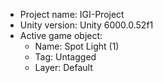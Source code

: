 <!-- UNITY CODE ASSIST INSTRUCTIONS START -->
- Project name: IGI-Project
- Unity version: Unity 6000.0.52f1
- Active game object:
  - Name: Spot Light (1)
  - Tag: Untagged
  - Layer: Default
<!-- UNITY CODE ASSIST INSTRUCTIONS END -->